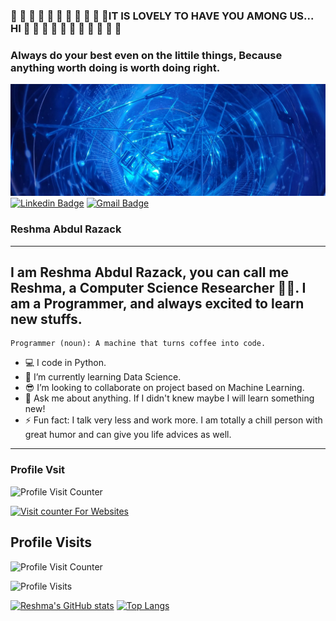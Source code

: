 

###  👋 👋 👋 👋 👋 👋 👋 👋 👋 👋 👋IT IS LOVELY TO HAVE YOU AMONG US... HI 👋 👋 👋 👋 👋 👋 👋 👋 👋 👋 👋

### Always do your best even on the littile things, Because anything worth doing is worth doing right. 

![alt text](https://github.com/ReshmaAdbulRazack/ReshmaAdbulRazack/blob/main/github.jpeg)
[![Linkedin Badge](https://img.shields.io/badge/LinkedIn-blue?style=flat-square&logo=Linkedin&logoColor=white&link=https://www.linkedin.com/in/reshma-razack-5414268b/)](https://www.linkedin.com/in/reshma-razack-5414268b/)
[![Gmail Badge](https://img.shields.io/badge/-reshmarazack01@gmail.com-c14438?style=flat-square&logo=Gmail&logoColor=white&link=mailto:reshmarazack01@gmail.com)](reshmarazack01@gmail.com)

### Reshma Abdul Razack 
---


<!-- [![wordPress Badge](https://img.shields.io/badge/Wordpress-blue?style=flat-square&logo=Wordpress&logoColor=white&link=https://sajanrajtd.wordpress.com/)](https://sajanrajtd.wordpress.com/)
[![Linkedin Badge](https://img.shields.io/badge/LinkedIn-blue?style=flat-square&logo=Linkedin&logoColor=white&link=https://www.linkedin.com/in/sajanraj-t-d-723226111/)](https://www.linkedin.com/in/sajanraj-t-d-723226111/)
[![Gmail Badge](https://img.shields.io/badge/-sajanraj.t.d@gmail.com-c14438?style=flat-square&logo=Gmail&logoColor=white&link=mailto:sajanraj.t.d@gmail.com)](sajanraj.t.d@gmail.com)
[![YouTube Badge](https://img.shields.io/badge/YouTube-red?style=flat-square&logo=YouTube&logoColor=white&link=https://www.youtube.com/channel/UCuU487YFBNr8Iq3SIjZdfAw)](https://www.youtube.com/channel/UCuU487YFBNr8Iq3SIjZdfAw)  -->


<!-- ---
### Hola Amigo👋
--- -->
I am Reshma Abdul Razack, you can call me Reshma, a Computer Science Researcher :student:. I am a Programmer, and always excited to learn new stuffs. 
---


```
Programmer (noun): A machine that turns coffee into code.
```
- :computer: I code in Python.
- 🌱 I’m currently learning Data Science.
- 😎 I’m looking to collaborate on project based on Machine Learning.
- 💬 Ask me about anything. If I didn't knew maybe I will learn something new!
- ⚡ Fun fact: I talk very less and work more. I am totally a chill person with great humor and can give you life advices as well.


----------------------------------------------

### Profile Vsit

![Profile Visit Counter](https://your-counter-image-url-here)

<!-- hitwebcounter Code START -->
<a href="https://www.hitwebcounter.com" target="_blank">
<img src="https://hitwebcounter.com/counter/counter.php?page=18436883&style=0049&nbdigits=5&type=page&initCount=0" title="Counter Widget" Alt="Visit counter For Websites"   border="0" /></a>     

## Profile Visits
![Profile Visit Counter](https://your-counter-image-url-here)


![Profile Visits](https://komarev.com/ghpvc/?username=reshmarazack&color=blue)



[![Reshma's GitHub stats](https://github-readme-stats.vercel.app/api?username=ReshmaAdbulRazack&show_icons=true&theme=radical)](https://github.com/ReshmaAdbulRazack/github-readme-stats) [![Top Langs](https://github-readme-stats.vercel.app/api/top-langs/?username=ReshmaAdbulRazack&layout=compact&theme=radical)](https://github.com/ReshmaAdbulRazack/github-readme-stats)
